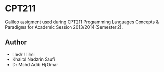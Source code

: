 CPT211  
======
Galileo assigment used during CPT211 Programming Languages Concepts & Paradigms for Academic Session 2013/2014 (Semester 2).

Author
------
* Hadri Hilmi
* Khairol Nadzrin Saufi
* Dr Mohd Adib Hj Omar
